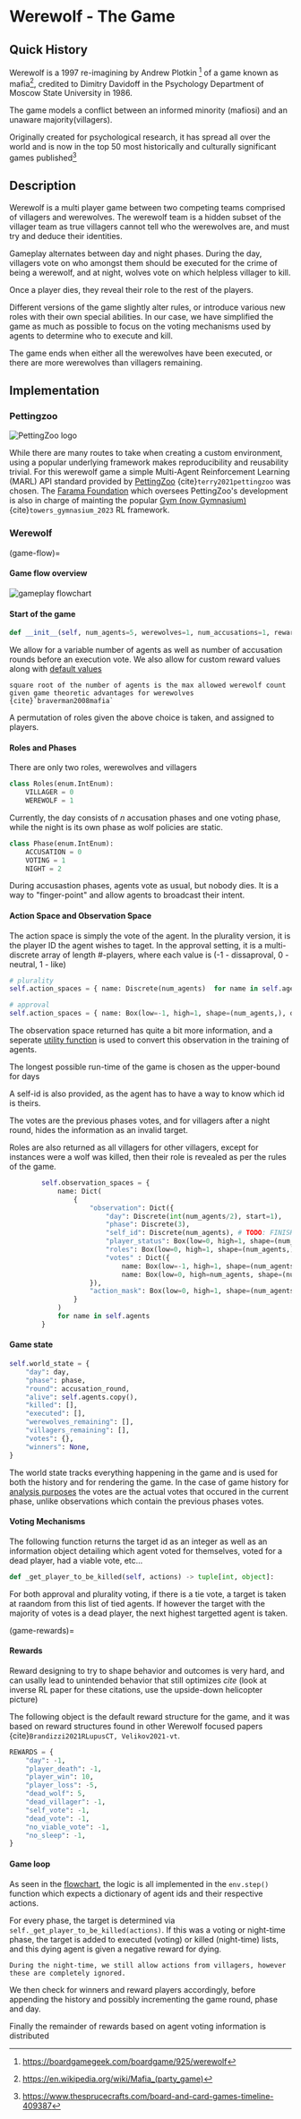 # Werewolf - The Game

## Quick History
Werewolf is a 1997 re-imagining by Andrew Plotkin [^werewolf-boardgame] of a game known as mafia[^mafia-wikipedia], credited to Dimitry Davidoff in the Psychology Department of Moscow State University in 1986.

The game models a conflict between an informed minority (mafiosi) and an unaware majority(villagers).

Originally created for psychological research, it has spread all over the world and is now in the top 50 most historically and culturally significant games published[^top50]

## Description

Werewolf is a multi player game between two competing teams comprised of villagers and werewolves. The werewolf team is a hidden subset of the villager team as true villagers cannot tell who the werewolves are, and must try and deduce their identities.

Gameplay alternates between day and night phases. During the day, villagers vote on who amongst them should be executed for the crime of being a werewolf, and at night, wolves vote on which helpless villager to kill.

Once a player dies, they reveal their role to the rest of the players.

Different versions of the game slightly alter rules, or introduce various new roles with their own special abilities. In our case, we have simplified the game as much as possible to focus on the voting mechanisms used by agents to determine who to execute and kill.

The game ends when either all the werewolves have been executed, or there are more werewolves than villagers remaining.

## Implementation

### Pettingzoo

![PettingZoo logo](https://pettingzoo.farama.org/_images/pettingzoo-text.png)

While there are many routes to take when creating a custom environment, using a popular underlying framework makes reproducibility and reusability trivial. For this werewolf game a simple Multi-Agent Reinforcement Learning (MARL) API standard provided by [PettingZoo](https://pettingzoo.farama.org/) {cite}`terry2021pettingzoo` was chosen. The [Farama Foundation](https://farama.org/) which oversees PettingZoo's development is also in charge of mainting the popular [Gym (now Gymnasium)](https://gymnasium.farama.org/) {cite}`towers_gymnasium_2023` RL framework.


### Werewolf

(game-flow)=
#### Game flow overview

![gameplay flowchart](images/werewolf-flowchart.svg)

#### Start of the game
```python
def __init__(self, num_agents=5, werewolves=1, num_accusations=1, rewards=REWARDS)
```

We allow for a variable number of agents as well as number of accusation rounds before an execution vote. We also allow for custom reward values along with [default values](game-rewards)

```{note}
square root of the number of agents is the max allowed werewolf count given game theoretic advantages for werewolves {cite}`braverman2008mafia`
```

A permutation of roles given the above choice is taken, and assigned to players.

#### Roles and Phases
There are only two roles, werewolves and villagers

```python
class Roles(enum.IntEnum):
    VILLAGER = 0
    WEREWOLF = 1
```

Currently, the day consists of $n$ accusation phases and one voting phase, while the night is its own phase as wolf policies are static.

```python
class Phase(enum.IntEnum):
    ACCUSATION = 0
    VOTING = 1
    NIGHT = 2
```

During accusastion phases, agents vote as usual, but nobody dies. It is a way to "finger-point" and allow agents to broadcast their intent.

#### Action Space and Observation Space

The action space is simply the vote of the agent. In the plurality version, it is the player ID the agent wishes to taget. In the approval setting, it is a multi-discrete array of length #-players, where each value is (-1 - dissaproval, 0 - neutral, 1 - like)

```python
# plurality
self.action_spaces = { name: Discrete(num_agents)  for name in self.agents }

# approval
self.action_spaces = { name: Box(low=-1, high=1, shape=(num_agents,), dtype=int) for name in self.agents }
```

The observation space returned has quite a bit more information, and a seperate [utility function](convert-obs) is used to convert this observation in the training of agents.

The longest possible run-time of the game is chosen as the upper-bound for days

A self-id is also provided, as the agent has to have a way to know which id is theirs.

The votes are the previous phases votes, and for villagers after a night round, hides the information as an invalid target.

Roles are also returned as all villagers for other villagers, except for instances were a wolf was killed, then their role is revealed as per the rules of the game.

```python
        self.observation_spaces = {
            name: Dict(
                {
                    "observation": Dict({
                        "day": Discrete(int(num_agents/2), start=1),
                        "phase": Discrete(3),
                        "self_id": Discrete(num_agents), # TODO: FINISH THIS
                        "player_status": Box(low=0, high=1, shape=(num_agents,), dtype=bool),
                        "roles": Box(low=0, high=1, shape=(num_agents,), dtype=int), 
                        "votes" : Dict({
                            name: Box(low=-1, high=1, shape=(num_agents,), dtype=int) for name in self.agents}), # approval
                            name: Box(low=0, high=num_agents, shape=(num_agents,)) for name in self.agents}), # plurality
                    }),
                    "action_mask": Box(low=0, high=1, shape=(num_agents,), dtype=bool)
                }
            )
            for name in self.agents
        }
```

#### Game state

```python
self.world_state = {
    "day": day,
    "phase": phase,
    "round": accusation_round,
    "alive": self.agents.copy(),
    "killed": [],
    "executed": [],
    "werewolves_remaining": [],
    "villagers_remaining": [],
    "votes": {},
    "winners": None,
}
```

The world state tracks everything happening in the game and is used for both the history and for rendering the game. In the case of game history for [analysis purposes](game-analysis-methodology) the votes are the actual votes that occured in the current phase, unlike observations which contain the previous phases votes.

#### Voting Mechanisms
The following function returns the target id as an integer as well as an information object detailing which agent voted for themselves, voted for a dead player, had a viable vote, etc...

```python
def _get_player_to_be_killed(self, actions) -> tuple[int, object]:
```

For both approval and plurality voting, if there is a tie vote, a target is taken at raandom from this list of tied agents. If however the target with the majority of votes is a dead player, the next highest targetted agent is taken.


(game-rewards)=
#### Rewards

Reward designing to try to shape behavior and outcomes is very hard, and can usally lead to unintended behavior that still optimizes *cite* (look at inverse RL paper for these citations, use the upside-down helicopter picture)

The following object is the default reward structure for the game, and it was based on reward structures found in other Werewolf focused papers {cite}`Brandizzi2021RLupusCT, Velikov2021-vt`.


```python
REWARDS = {
    "day": -1,
    "player_death": -1,
    "player_win": 10,
    "player_loss": -5,
    "dead_wolf": 5,
    "dead_villager": -1,
    "self_vote": -1,
    "dead_vote": -1,
    "no_viable_vote": -1,
    "no_sleep": -1,
}
```

#### Game loop

As seen in the [flowchart](game-flow), the logic is all implemented in the `env.step()` function which expects a dictionary of agent ids and their respective actions.

For every phase, the target is determined via `self._get_player_to_be_killed(actions)`. If this was a voting or night-time phase, the target is added to executed (voting) or killed (night-time) lists, and this dying agent is given a negative reward for dying.

```{warning}
During the night-time, we still allow actions from villagers, however these are completely ignored. 
```

We then check for winners and reward players accordingly, before appending the history and possibly incrementing the game round, phase and day. 

Finally the remainder of rewards based on agent voting information is distributed


[^werewolf-boardgame]: https://boardgamegeek.com/boardgame/925/werewolf
[^mafia-wikipedia]: https://en.wikipedia.org/wiki/Mafia_(party_game)
[^top50]:https://www.thesprucecrafts.com/board-and-card-games-timeline-409387